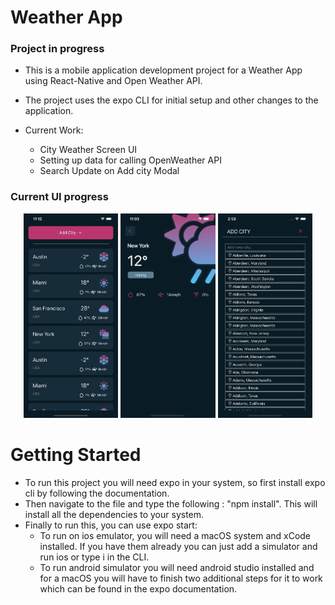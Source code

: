 # Weather App

### Project in progress

- This is a mobile application development project for a Weather App using React-Native and Open Weather API.
- The project uses the expo CLI for initial setup and other changes to the application.

- Current Work:
  - City Weather Screen UI
  - Setting up data for calling OpenWeather API
  - Search Update on Add city Modal

### Current UI progress

<p align="center">
<img src="./assets/images/HomeScreenUI.png" width=30% height=auto>
<img src="./assets/images/CityWeatherScreenUI.png" width=30% height=auto>
<img src="./assets/images/AddCityUI.png" width=30% height=auto>
</p>

# Getting Started

- To run this project you will need expo in your system, so first install expo cli by following the documentation.
- Then navigate to the file and type the following : "npm install". This will install all the dependencies to your system.
- Finally to run this, you can use expo start:
  - To run on ios emulator, you will need a macOS system and xCode installed. If you have them already you can just add a simulator and run ios or type i in the CLI.
  - To run android simulator you will need android studio installed and for a macOS you will have to finish two additional steps for it to work which can be found in the expo documentation.
